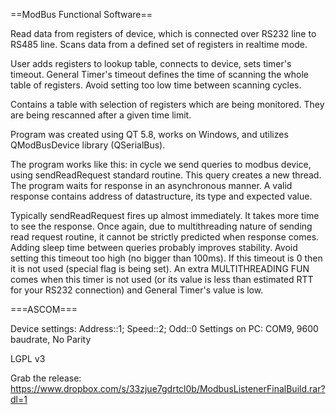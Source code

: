 ==ModBus Functional Software==

Read data from registers of device, which is connected over RS232 line to RS485 line. Scans data from a defined set of registers in realtime mode. 

User adds registers to lookup table, connects to device, sets timer's timeout. General Timer's timeout defines the time of scanning the whole table of registers. Avoid setting too low time between scanning cycles.

Contains a table with selection of registers which are being monitored. They are being rescanned after a given time limit.

Program was created using QT 5.8, works on Windows, and utilizes QModBusDevice library (QSerialBus).

The program works like this: in cycle we send queries to modbus device, using sendReadRequest standard routine. This query creates a new thread. The program waits for response in an asynchronous manner. A valid response contains address of datastructure, its type and expected value.

Typically sendReadRequest fires up almost immediately. It takes more time to see the response. Once again, due to multithreading nature of sending read request routine, it cannot be strictly predicted when response comes. Adding sleep time between queries probably improves stability. Avoid setting this timeout too high (no bigger than 100ms). If this timeout is 0 then it is not used (special flag is being set). An extra MULTITHREADING FUN comes when this timer is not used (or its value is less than estimated RTT for your RS232 connection) and General Timer's value is low.

===ASCOM===

Device settings: Address::1; Speed::2; Odd::0
Settings on PC: COM9, 9600 baudrate, No Parity

LGPL v3

Grab the release: https://www.dropbox.com/s/33zjue7gdrtcl0b/ModbusListenerFinalBuild.rar?dl=1